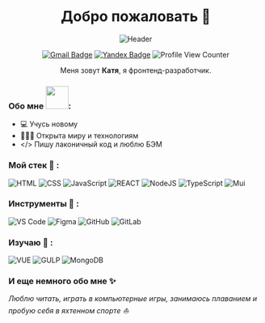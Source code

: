 <h1 align="center"> Добро пожаловать 👋</h1>
<div align="center">
  
  ![Header](https://media.giphy.com/media/LMcB8XospGZO8UQq87/giphy.gif)
</div>  

<div align="center">  

  [![Gmail Badge](https://img.shields.io/badge/-Gmail-c14438?style=flat-square&logo=Gmail&logoColor=white&link=mailto:katelvova@gmail.com)](mailto:katelvova@gmail.com)
  [![Yandex Badge](https://img.shields.io/badge/-Yandex-f7da1e?style=flat-square&logo=Yandexl&logoColor=red&link=mailto:rocketsaladgirl@yandex.ru)](mailto:rocketsaladgirl@yandex.ru)
  ![Profile View Counter](https://komarev.com/ghpvc/?username=rocketsaladgirl)
</div>  

<div align="center">

Меня зовут **Катя**, я фронтенд-разработчик.

</div>

### Обо мне <img src="https://github.com/Anmol-Baranwal/Cool-GIFs-For-GitHub/assets/74038190/85cb9521-97c0-4a65-9358-7db8099fac7f" width="45" />:
- 💻 Учусь новому
- 👩🏻‍💻 Открыта миру и технологиям
- </> Пишу лаконичный код и люблю БЭМ

### Мой стек 🔧 :
![HTML](https://img.shields.io/badge/-HTML-blue?style=flat-circle&logo=html) ![CSS](https://img.shields.io/badge/-CSS-blue?style=flat-circle&logo=css) ![JavaScript](https://img.shields.io/badge/-JavaScript-blue?style=flat-circle&logo=javascript)
![REACT](https://img.shields.io/badge/-React-blue?style=flat-circle&logo=React)  ![NodeJS](https://img.shields.io/badge/-NodeJS-blue?style=flat-circle&logo=Nodejs) 
![TypeScript](https://img.shields.io/badge/-TypeScript-black?style=flat-circle&logo=TypeScript) ![Mui]([https://img.shields.io/badge/-Mui-white?style=flat-circle&logo=Mui])

### Инструменты 🔧 :
![VS Code](https://img.shields.io/badge/-VSCode-blue?style=flat-circle&logo=VSCode) 
![Figma](https://img.shields.io/badge/-Figma-blue?style=flat-circle&logo=Figma) 
![GitHub](https://img.shields.io/badge/-GitHub-black?style=flat-circle&logo=GitHub) 
![GitLab](https://img.shields.io/badge/-GitLab-black?style=flat-circle&logo=GitLab)

### Изучаю 📖 :
![VUE](https://img.shields.io/badge/-VUE-blue?style=flat-circle&logo=VUE) 
![GULP](https://img.shields.io/badge/-Gulp-blue?style=flat-circle&logo=Gulp)
![MongoDB](https://img.shields.io/badge/-MongoDB-blue?style=flat-circle&logo=MongoDB)


### И еще немного обо мне ✨ 
<i>Люблю читать, играть в компьютерные игры, занимаюсь плаванием и пробую себя в яхтенном спорте ⛵</i>
  






  
  
 




<!--
**rocketsaladgirl/rocketsaladgirl** is a ✨ _special_ ✨ repository because its `README.md` (this file) appears on your GitHub profile.

Here are some ideas to get you started:

- 🔭 I’m currently working on ...
- 🌱 I’m currently learning ...
- 👯 I’m looking to collaborate on ...
- 🤔 I’m looking for help with ...
- 💬 Ask me about ...
- 📫 How to reach me: ...
- 😄 Pronouns: ...
- ⚡ Fun fact: ...
-->
